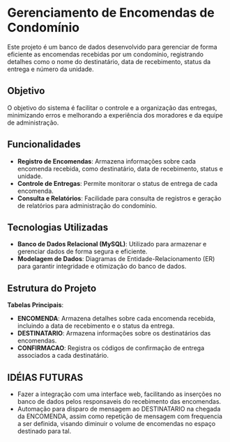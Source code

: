 # Gerenciamento de Encomendas de Condomínio

Este projeto é um banco de dados desenvolvido para gerenciar de forma eficiente as encomendas recebidas por um condomínio, registrando detalhes como o nome do destinatário, data de recebimento, status da entrega e número da unidade.

## Objetivo

O objetivo do sistema é facilitar o controle e a organização das entregas, minimizando erros e melhorando a experiência dos moradores e da equipe de administração.

## Funcionalidades

- **Registro de Encomendas**: Armazena informações sobre cada encomenda recebida, como destinatário, data de recebimento, status e unidade.
- **Controle de Entregas**: Permite monitorar o status de entrega de cada encomenda.
- **Consulta e Relatórios**: Facilidade para consulta de registros e geração de relatórios para administração do condomínio.

## Tecnologias Utilizadas

- **Banco de Dados Relacional (MySQL)**: Utilizado para armazenar e gerenciar dados de forma segura e eficiente.
- **Modelagem de Dados**: Diagramas de Entidade-Relacionamento (ER) para garantir integridade e otimização do banco de dados.

## Estrutura do Projeto

**Tabelas Principais**:
  - **ENCOMENDA**: Armazena detalhes sobre cada encomenda recebida, incluindo a data de recebimento e o status da entrega.
  - **DESTINATARIO**: Armazena informações sobre os destinatários das encomendas.
  - **CONFIRMACAO**: Registra os códigos de confirmação de entrega associados a cada destinatário.


## IDÉIAS FUTURAS
  - Fazer a integração com uma interface web, facilitando as inserções no banco de dados pelos responsaveis do recebimento das encomendas.
  - Automação para disparo de mensagem ao DESTINATARIO na chegada da ENCOMENDA, assim como repetição de mensagem com frequencia a ser definida, visando diminuir o volume de encomendas no espaço destinado para tal.
